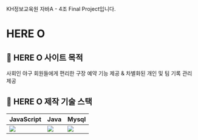 KH정보교육원 자바A - 4조 Final Project입니다.

# HERE O

## :rocket: HERE O 사이트 목적

사회인 야구 회원들에게 편리한 구장 예약 기능 제공 & 차별화된 개인 및 팀 기록 관리 제공

## :hammer: HERE O 제작 기술 스택

| JavaScript                                             | Java                                             | Mysql                                                                                                                    |
| ------------------------------------------------------ | ------------------------------------------------ | ------------------------------------------------------------------------------------------------------------------------ |
|   <img src="https://img.shields.io/badge/javascript-F7DF1E?style=for-the-badge&logo=javascript&logoColor=black">   |   <img src="https://img.shields.io/badge/java-007396?style=for-the-badge&logo=java&logoColor=white"> | <img src="https://img.shields.io/badge/mysql-4479A1?style=for-the-badge&logo=mysql&logoColor=white">  |
